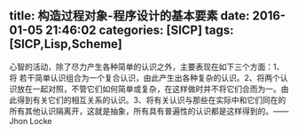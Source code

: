 title: 构造过程对象-程序设计的基本要素
date: 2016-01-05 21:46:02
categories: [SICP]
tags: [SICP,Lisp,Scheme]
---

 心智的活动，除了尽力产生各种简单的认识之外，主要表现在如下三个方面：1、将 若干简单认识组合为一个复合认识，由此产生出各种复杂的认识。2、将两个认识放在一起对照，不管它们如何简单或复杂，在这样做时并不将它们合而为一。由此得到有关它们的相互关系的认识。3、将有关认识与那些在实际中和它们同在的所有其他认识隔离开，这就是抽象，所有具有普遍性的认识都是这样得到的。—— Jhon Locke<!--more-->
